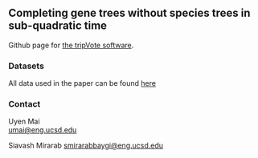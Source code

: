 ## Completing gene trees without species trees in sub-quadratic time
Github page for [the tripVote software](https://github.com/uym2/tripVote).

### Datasets
All data used in the paper can be found [here](https://drive.google.com/drive/folders/1zoiOuJkDA2lO5FHKoAQzU-H-D3ex_VR9?usp=sharing)
### Contact
Uyen Mai    
umai@eng.ucsd.edu

Siavash Mirarab
smirarabbaygi@eng.ucsd.edu 
